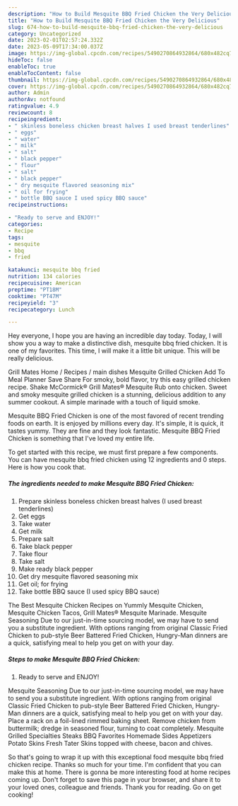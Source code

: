 ```yaml
---
description: "How to Build Mesquite BBQ Fried Chicken the Very Delicious"
title: "How to Build Mesquite BBQ Fried Chicken the Very Delicious"
slug: 674-how-to-build-mesquite-bbq-fried-chicken-the-very-delicious
category: Uncategorized
date: 2023-02-01T02:57:24.332Z
date: 2023-05-09T17:34:00.037Z
image: https://img-global.cpcdn.com/recipes/5490270864932864/680x482cq70/mesquite-bbq-fried-chicken-recipe-main-photo.jpg
hideToc: false
enableToc: true
enableTocContent: false
thumbnail: https://img-global.cpcdn.com/recipes/5490270864932864/680x482cq70/mesquite-bbq-fried-chicken-recipe-main-photo.jpg
cover: https://img-global.cpcdn.com/recipes/5490270864932864/680x482cq70/mesquite-bbq-fried-chicken-recipe-main-photo.jpg
author: Admin
authorAv: notfound
ratingvalue: 4.9
reviewcount: 8
recipeingredient:
- " skinless boneless chicken breast halves I used breast tenderlines"
- " eggs"
- " water"
- " milk"
- " salt"
- " black pepper"
- " flour"
- " salt"
- " black pepper"
- " dry mesquite flavored seasoning mix"
- " oil for frying"
- " bottle BBQ sauce I used spicy BBQ sauce"
recipeinstructions:

- "Ready to serve and ENJOY!"
categories:
- Recipe
tags:
- mesquite
- bbq
- fried

katakunci: mesquite bbq fried 
nutrition: 134 calories
recipecuisine: American
preptime: "PT18M"
cooktime: "PT47M"
recipeyield: "3"
recipecategory: Lunch

---
```



Hey everyone, I hope you are having an incredible day today. Today, I will show you a way to make a distinctive dish, mesquite bbq fried chicken. It is one of my favorites. This time, I will make it a little bit unique. This will be really delicious.

Grill Mates Home / Recipes / main dishes Mesquite Grilled Chicken Add To Meal Planner Save Share For smoky, bold flavor, try this easy grilled chicken recipe. Shake McCormick® Grill Mates® Mesquite Rub onto chicken. Sweet and smoky mesquite grilled chicken is a stunning, delicious addition to any summer cookout. A simple marinade with a touch of liquid smoke.

Mesquite BBQ Fried Chicken is one of the most favored of recent trending foods on earth. It is enjoyed by millions every day. It's simple, it is quick, it tastes yummy. They are fine and they look fantastic. Mesquite BBQ Fried Chicken is something that I've loved my entire life.


To get started with this recipe, we must first prepare a few components. You can have mesquite bbq fried chicken using 12 ingredients and 0 steps. Here is how you cook that.

<!--inarticleads1-->

##### The ingredients needed to make Mesquite BBQ Fried Chicken:

1. Prepare  skinless boneless chicken breast halves (I used breast tenderlines)
1. Get  eggs
1. Take  water
1. Get  milk
1. Prepare  salt
1. Take  black pepper
1. Take  flour
1. Take  salt
1. Make ready  black pepper
1. Get  dry mesquite flavored seasoning mix
1. Get  oil; for frying
1. Take  bottle BBQ sauce (I used spicy BBQ sauce)


The Best Mesquite Chicken Recipes on Yummly Mesquite Chicken, Mesquite Chicken Tacos, Grill Mates® Mesquite Marinade. Mesquite Seasoning Due to our just-in-time sourcing model, we may have to send you a substitute ingredient. With options ranging from original Classic Fried Chicken to pub-style Beer Battered Fried Chicken, Hungry-Man dinners are a quick, satisfying meal to help you get on with your day. 

<!--inarticleads2-->

##### Steps to make Mesquite BBQ Fried Chicken:


1. Ready to serve and ENJOY!

Mesquite Seasoning Due to our just-in-time sourcing model, we may have to send you a substitute ingredient. With options ranging from original Classic Fried Chicken to pub-style Beer Battered Fried Chicken, Hungry-Man dinners are a quick, satisfying meal to help you get on with your day. Place a rack on a foil-lined rimmed baking sheet. Remove chicken from buttermilk; dredge in seasoned flour, turning to coat completely. Mesquite Grilled Specialties Steaks BBQ Favorites Homemade Sides Appetizers Potato Skins Fresh Tater Skins topped with cheese, bacon and chives. 

So that's going to wrap it up with this exceptional food mesquite bbq fried chicken recipe. Thanks so much for your time. I'm confident that you can make this at home. There is gonna be more interesting food at home recipes coming up. Don't forget to save this page in your browser, and share it to your loved ones, colleague and friends. Thank you for reading. Go on get cooking!
